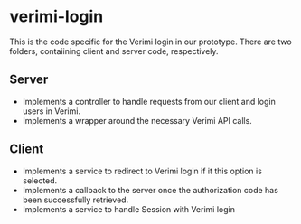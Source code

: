# verimi-login

This is the code specific for the Verimi login in our prototype. There are two folders, contaiining client and server code, respectively.

## Server

- Implements a controller to handle requests from our client and login users in Verimi.
- Implements a wrapper around the necessary Verimi API calls.

## Client

- Implements a service to redirect to Verimi login if it this option is selected.
- Implements a callback to the server once the authorization code has been successfully retrieved.
- Implements a service to handle Session with Verimi login
